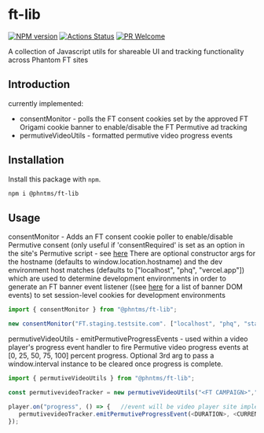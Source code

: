 # ft-lib

[![NPM version][npm-image]][npm-url]
[![Actions Status][ci-image]][ci-url]
[![PR Welcome][npm-downloads-image]][npm-downloads-url]

A collection of Javascript utils for shareable UI and tracking functionality across Phantom FT sites

## Introduction

currently implemented:

- consentMonitor - polls the FT consent cookies set by the approved FT Origami cookie banner to enable/disable the FT Permutive ad tracking
- permutiveVideoUtils - formatted permutive video progress events

## Installation

Install this package with `npm`.

```bash
npm i @phntms/ft-lib
```

## Usage

consentMonitor - Adds an FT consent cookie poller to enable/disable Permutive consent (only useful if 'consentRequired' is set as an option in the site's Permutive script - see [here](https://support.permutive.com/hc/en-us/articles/360010845519-Seeking-User-Consent#h_00327830-509b-422a-952b-1906264031f1)
There are optional constructor args for the hostname (defaults to window.location.hostname) and the dev environment host matches (defaults to ["localhost", "phq", "vercel.app"]) which are used to determine development environments in order to generate an FT banner event listener ((see [here](https://registry.origami.ft.com/components/o-cookie-message@6.0.1/readme?brand=master) for a list of banner DOM events) to set session-level cookies for development environments

```Javascript
import { consentMonitor } from "@phntms/ft-lib";

new consentMonitor("FT.staging.testsite.com". ["localhost", "phq", "staging"]);
```

permutiveVideoUtils - emitPermutiveProgressEvents - used within a video player's progress event handler to fire Permutive video progress events at [0, 25, 50, 75, 100] percent progress.
Optional 3rd arg to pass a window.interval instance to be cleared once progress is complete.

```Javascript
import { permutiveVideoUtils } from "@phntms/ft-lib";

const permutivevideoTracker = new permutiveVideoUtils("<FT CAMPAIGN>","<VIDEO-TITLE>","<VIDEO-ID/URL>")  //Data will be site implementation specific

player.on("progress", () => {   //event will be video player site implementation specific
   permutivevideoTracker.emitPermutiveProgressEvent(<DURATION>, <CURRENTTIME>, <OPTIONAL-WINDOW-INTERVAL>)
});
```

[npm-image]: https://img.shields.io/npm/v/@phntms/ft-lib.svg?style=flat-square&logo=react
[npm-url]: https://npmjs.org/package/@phntms/ft-lib
[npm-downloads-image]: https://img.shields.io/npm/dm/@phntms/ft-lib.svg
[npm-downloads-url]: https://npmcharts.com/compare/@phntms/ft-lib?minimal=true
[ci-image]: https://github.com/phantomstudios/ft-lib/workflows/test/badge.svg
[ci-url]: https://github.com/phantomstudios/ft-lib/actions
